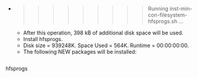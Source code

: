 * >>>>>>>>> Running inst-min-con-filesystem-hfsprogs.sh ...
  * After this operation, 398 kB of additional disk space will be used.
  * Install hfsprogs.
  * Disk size = 939248K. Space Used = 564K. Runtime = 00:00:00:00.
  * The following NEW packages will be installed:
  ```bash
hfsprogs
  ```
